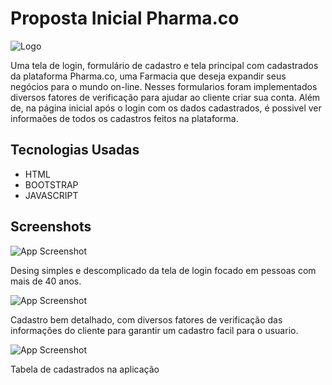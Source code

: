 
# Proposta Inicial Pharma.co

![Logo](https://media.discordapp.net/attachments/732195397736595500/1238152436019888138/logo.png?ex=663e3ed0&is=663ced50&hm=a4ed9546df7f8310659e3e9ccb665ecc003af36221c5cbbf45e255b62e466de3&=&format=webp&quality=lossless&width=550&height=96)


Uma tela de login, formulário de cadastro e tela principal com cadastrados da plataforma Pharma.co, uma Farmacia que deseja expandir seus negócios para o mundo on-line. Nesses formularios foram implementados diversos fatores de verificação para ajudar ao cliente criar sua conta. Além de, na página inicial após o login com os dados cadastrados, é possivel ver informaões de todos os cadastros feitos na plataforma.


## Tecnologias Usadas

- HTML
- BOOTSTRAP
- JAVASCRIPT


## Screenshots

![App Screenshot](https://media.discordapp.net/attachments/732195397736595500/1238152075293229106/print-login.PNG?ex=663e3e7a&is=663cecfa&hm=dd0de089494e80880dd98a80fa5ac687f6bee7c8b4b3c3ea70c641db3e97b99f&=&format=webp&quality=lossless&width=876&height=616)

Desing simples e descomplicado da tela de login focado em pessoas com mais de 40 anos.

![App Screenshot](https://media.discordapp.net/attachments/732195397736595500/1238152074965946458/print-cadastro.PNG?ex=663e3e7a&is=663cecfa&hm=6a2c7973630263ed352f5eed5bd33b6a38f411de145fb7f07f0687b96b7f64ff&=&format=webp&quality=lossless)

Cadastro bem detalhado, com diversos fatores de verificação das informações do cliente para garantir um cadastro facil para o usuario.

![App Screenshot](https://media.discordapp.net/attachments/732195397736595500/1238154031067824199/image.png?ex=663e404c&is=663ceecc&hm=90da354755c0d344232fd701dd348350785ea252840932e89664c71a823feaec&=&format=webp&quality=lossless&width=876&height=655)

Tabela de cadastrados na aplicação

